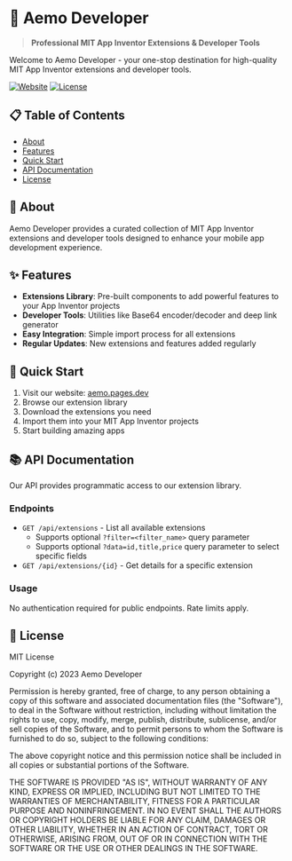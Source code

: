 # 🚀 Aemo Developer

> **Professional MIT App Inventor Extensions & Developer Tools**

Welcome to Aemo Developer - your one-stop destination for high-quality MIT App Inventor extensions and developer tools.

[![Website](https://img.shields.io/website?url=https%3A%2F%2Faemo.pages.dev)](https://aemo.pages.dev)
[![License](https://img.shields.io/badge/license-MIT-blue.svg)](LICENSE)

## 📋 Table of Contents

- [About](#about)
- [Features](#features)
- [Quick Start](#quick-start)
- [API Documentation](#api-documentation)
- [License](#license)

## 🎯 About

Aemo Developer provides a curated collection of MIT App Inventor extensions and developer tools designed to enhance your mobile app development experience.

## ✨ Features

- **Extensions Library**: Pre-built components to add powerful features to your App Inventor projects
- **Developer Tools**: Utilities like Base64 encoder/decoder and deep link generator
- **Easy Integration**: Simple import process for all extensions
- **Regular Updates**: New extensions and features added regularly

## 🚀 Quick Start

1. Visit our website: [aemo.pages.dev](https://aemo.pages.dev)
2. Browse our extension library
3. Download the extensions you need
4. Import them into your MIT App Inventor projects
5. Start building amazing apps

## 📚 API Documentation

Our API provides programmatic access to our extension library.

### Endpoints

- `GET /api/extensions` - List all available extensions
  - Supports optional `?filter=<filter_name>` query parameter
  - Supports optional `?data=id,title,price` query parameter to select specific fields
- `GET /api/extensions/{id}` - Get details for a specific extension

### Usage

No authentication required for public endpoints. Rate limits apply.

## 📄 License

MIT License

Copyright (c) 2023 Aemo Developer

Permission is hereby granted, free of charge, to any person obtaining a copy
of this software and associated documentation files (the "Software"), to deal
in the Software without restriction, including without limitation the rights
to use, copy, modify, merge, publish, distribute, sublicense, and/or sell
copies of the Software, and to permit persons to whom the Software is
furnished to do so, subject to the following conditions:

The above copyright notice and this permission notice shall be included in all
copies or substantial portions of the Software.

THE SOFTWARE IS PROVIDED "AS IS", WITHOUT WARRANTY OF ANY KIND, EXPRESS OR
IMPLIED, INCLUDING BUT NOT LIMITED TO THE WARRANTIES OF MERCHANTABILITY,
FITNESS FOR A PARTICULAR PURPOSE AND NONINFRINGEMENT. IN NO EVENT SHALL THE
AUTHORS OR COPYRIGHT HOLDERS BE LIABLE FOR ANY CLAIM, DAMAGES OR OTHER
LIABILITY, WHETHER IN AN ACTION OF CONTRACT, TORT OR OTHERWISE, ARISING FROM,
OUT OF OR IN CONNECTION WITH THE SOFTWARE OR THE USE OR OTHER DEALINGS IN THE
SOFTWARE.
